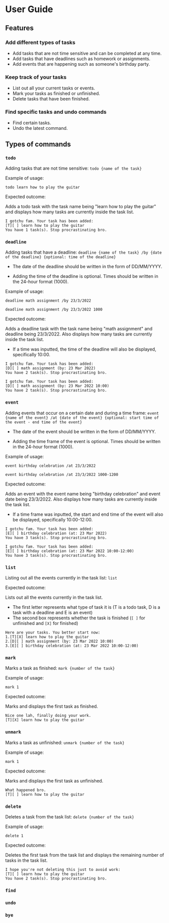 # User Guide

## Features 

### Add different types of tasks

- Add tasks that are not time sensitive and can be completed at any time.
- Add tasks that have deadlines such as homework or assignments.
- Add events that are happening such as someone's birthday party.

### Keep track of your tasks 

- List out all your current tasks or events.
- Mark your tasks as finished or unfinished.
- Delete tasks that have been finished.

### Find specific tasks and undo commands

- Find certain tasks.
- Undo the latest command.

## Types of commands

### `todo`

Adding tasks that are not time sensitive: `todo {name of the task}`

Example of usage: 

`todo learn how to play the guitar`

Expected outcome:

Adds a todo task with the task name being "learn how to play the guitar" and displays how many tasks are currently inside the task list.

```
I gotchu fam. Your task has been added:
[T][ ] learn how to play the guitar
You have 1 task(s). Stop procrastinating bro.
```

### `deadline`

Adding tasks that have a deadline: `deadline {name of the task} /by {date of the deadline} {optional: time of the deadline}`

- The date of the deadline should be written in the form of DD/MM/YYYY.

- Adding the time of the deadline is optional. Times should be written in the 24-hour format (1000).

Example of usage: 

`deadline math assignment /by 23/3/2022`

`deadline math assignment /by 23/3/2022 1000`

Expected outcome:

Adds a deadline task with the task name being "math assignment" and deadline being 23/3/2022. Also displays how many tasks are currently inside the task list.

- If a time was inputted, the time of the deadline will also be displayed, specifically 10:00.

```
I gotchu fam. Your task has been added:
[D][ ] math assignment (by: 23 Mar 2022)
You have 2 task(s). Stop procrastinating bro.
```

```
I gotchu fam. Your task has been added:
[D][ ] math assignment (by: 23 Mar 2022 10:00)
You have 2 task(s). Stop procrastinating bro.
```

### `event`

Adding events that occur on a certain date and during a time frame: `event {name of the event} /at {date of the event} {optional: start time of the event - end time of the event}`

- The date of the event should be written in the form of DD/MM/YYYY.

- Adding the time frame of the event is optional. Times should be written in the 24-hour format (1000).

Example of usage: 

`event birthday celebration /at 23/3/2022`

`event birthday celebration /at 23/3/2022 1000-1200`

Expected outcome:

Adds an event with the event name being "birthday celebration" and event date being 23/3/2022. Also displays how many tasks are currently inside the task list.

- If a time frame was inputted, the start and end time of the event will also be displayed, specifically 10:00-12:00.

```
I gotchu fam. Your task has been added:
[E][ ] birthday celebration (at: 23 Mar 2022)
You have 3 task(s). Stop procrastinating bro.
```

```
I gotchu fam. Your task has been added:
[E][ ] birthday celebration (at: 23 Mar 2022 10:00-12:00)
You have 3 task(s). Stop procrastinating bro.
```

### `list`

Listing out all the events currently in the task list: `list`

Expected outcome:

Lists out all the events currently in the task list.

- The first letter represents what type of task it is (T is a todo task, D is a task with a deadline and E is an event)
- The second box represents whether the task is finished (`[ ]` for unfinished and `[X]` for finished)

```
Here are your tasks. You better start now:
1.[T][X] learn how to play the guitar
2.[D][ ] math assignment (by: 23 Mar 2022 10:00)
3.[E][ ] birthday celebration (at: 23 Mar 2022 10:00-12:00)
```

### `mark`

Marks a task as finished: `mark {number of the task}`

Example of usage: 

`mark 1`

Expected outcome:

Marks and displays the first task as finished.

```
Nice one lah, finally doing your work.
[T][X] learn how to play the guitar
```

### `unmark`

Marks a task as unfinished: `unmark {number of the task}`

Example of usage: 

`mark 1`

Expected outcome:

Marks and displays the first task as unfinished.

```
What happened bro.
[T][ ] learn how to play the guitar
```

### `delete`

Deletes a task from the task list: `delete {number of the task}`

Example of usage: 

`delete 1`

Expected outcome:

Deletes the first task from the task list and displays the remaining number of tasks in the task list.

```
I hope you're not deleting this just to avoid work:
[T][ ] learn how to play the guitar
You have 2 task(s). Stop procrastinating bro.
```

### `find`

### `undo`

### `bye`
